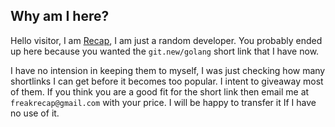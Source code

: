 ## Why am I here?
Hello visitor, I am [Recap](https://github.com/recap48), I am just a random developer. You probably ended up here because you wanted the `git.new/golang` short link that I have now.

I have no intension in keeping them to myself, I was just checking how many shortlinks I can get before it becomes too popular. I intent to giveaway most of them. If you think you are a good fit for the short link then email me at `freakrecap@gmail.com` with your price. I will be happy to transfer it If I have no use of it.
